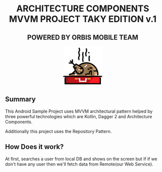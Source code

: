 <h1 align="center">ARCHITECTURE COMPONENTS MVVM PROJECT TAKY EDITION v.1</h1>
<h2 align="center">POWERED BY ORBIS MOBILE TEAM </h2>

<p align="center">
    <img src="Screenshots/roast-chicken.png" alt="icon" width="25%"/>
</p>


## Summary

This Android Sample Project uses MVVM architectural pattern helped by three powerful technologies
which are Kotlin, Dagger 2 and Architecture Components.

Additionally this project uses the Repository Pattern.


## How Does it work?

At first, searches a user from local DB and shows on the screen but If if we don't have any user then
we'll fetch data from Remote(our Web Service).
